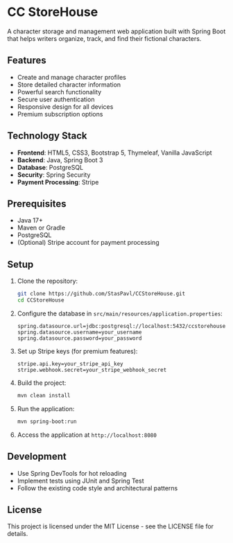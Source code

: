 # CC StoreHouse

A character storage and management web application built with Spring Boot that helps writers organize, track, and find their fictional characters.

## Features

- Create and manage character profiles
- Store detailed character information
- Powerful search functionality
- Secure user authentication
- Responsive design for all devices
- Premium subscription options

## Technology Stack

- **Frontend**: HTML5, CSS3, Bootstrap 5, Thymeleaf, Vanilla JavaScript
- **Backend**: Java, Spring Boot 3
- **Database**: PostgreSQL
- **Security**: Spring Security
- **Payment Processing**: Stripe

## Prerequisites

- Java 17+
- Maven or Gradle
- PostgreSQL
- (Optional) Stripe account for payment processing

## Setup

1. Clone the repository:
   ```bash
   git clone https://github.com/StasPavl/CCStoreHouse.git
   cd CCStoreHouse
   ```

2. Configure the database in `src/main/resources/application.properties`:
   ```properties
   spring.datasource.url=jdbc:postgresql://localhost:5432/ccstorehouse
   spring.datasource.username=your_username
   spring.datasource.password=your_password
   ```

3. Set up Stripe keys (for premium features):
   ```properties
   stripe.api.key=your_stripe_api_key
   stripe.webhook.secret=your_stripe_webhook_secret
   ```

4. Build the project:
   ```bash
   mvn clean install
   ```

5. Run the application:
   ```bash
   mvn spring-boot:run
   ```

6. Access the application at `http://localhost:8080`

## Development

- Use Spring DevTools for hot reloading
- Implement tests using JUnit and Spring Test
- Follow the existing code style and architectural patterns

## License

This project is licensed under the MIT License - see the LICENSE file for details. 